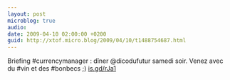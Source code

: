 ```yaml
---
layout: post
microblog: true
audio: 
date: 2009-04-10 02:00:00 +0200
guid: http://xtof.micro.blog/2009/04/10/t1488754687.html
---
```

Briefing #currencymanager : dîner @dicodufutur samedi soir. Venez avec du #vin et des #bonbecs ;)  [is.gd/rJa1](http://is.gd/rJa1)
